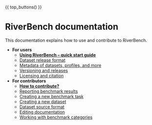 {{ top_buttons() }}

# RiverBench documentation

This documentation explains how to use and contribute to RiverBench.

- **For users**
    - **[Using RiverBench – quick start guide](using.md)**
    - [Dataset release format](dataset-release-format.md)
    - [Metadata of datasets, profiles, and more](metadata.md)
    - [Versioning and releases](versioning.md)
    - [Licensing and citation](licensing.md)
- **For contributors**
    - **[How to contribute?](contribute.md)**
    - [Reporting benchmark results](reporting-results.md)
    - [Creating a new benchmark task](creating-new-task.md)
    - [Creating a new dataset](creating-new-dataset.md)
    - [Dataset source format](dataset-source-format.md)
    - [Editing documentation](editing-docs.md)
    - [Working with benchmark categories](categories.md)
